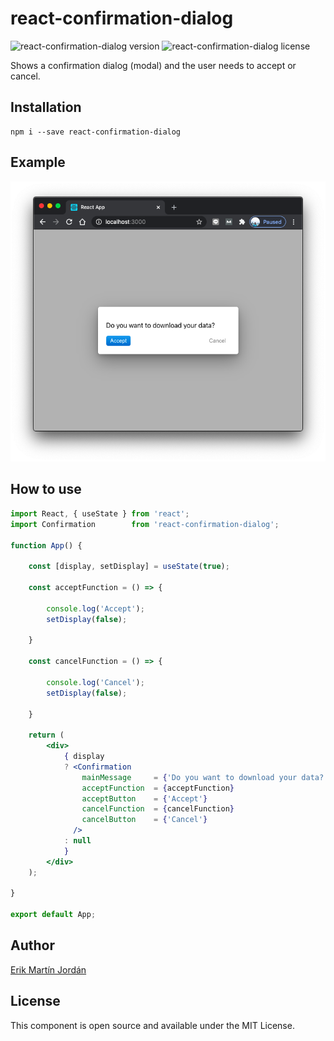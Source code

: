 # react-confirmation-dialog

![react-confirmation-dialog version](https://img.shields.io/npm/v/react-confirmation-dialog)
![react-confirmation-dialog license](https://img.shields.io/npm/l/react-confirmation-dialog)

Shows a confirmation dialog (modal) and the user needs to accept or cancel.

## Installation

```
npm i --save react-confirmation-dialog
```

## Example

![react-emoji-dialog](https://github.com/erikmartinjordan/react-confirmation-dialog/blob/master/Screenshot%202020-08-12%20at%2016.44.20.png?raw=true)

## How to use

```jsx
import React, { useState } from 'react';
import Confirmation        from 'react-confirmation-dialog';

function App() {
    
    const [display, setDisplay] = useState(true);
    
    const acceptFunction = () => {
        
        console.log('Accept');
        setDisplay(false);
        
    }
    
    const cancelFunction = () => {
        
        console.log('Cancel');
        setDisplay(false);
        
    }
    
    return (
        <div>
            { display
            ? <Confirmation
                mainMessage     = {'Do you want to download your data?'}
                acceptFunction  = {acceptFunction}
                acceptButton    = {'Accept'}
                cancelFunction  = {cancelFunction}
                cancelButton    = {'Cancel'}
              />
            : null   
            }
        </div>
    );
    
}

export default App;
```

## Author

[Erik Martín Jordán](https://erikmartinjordan.com)

## License

This component is open source and available under the MIT License.